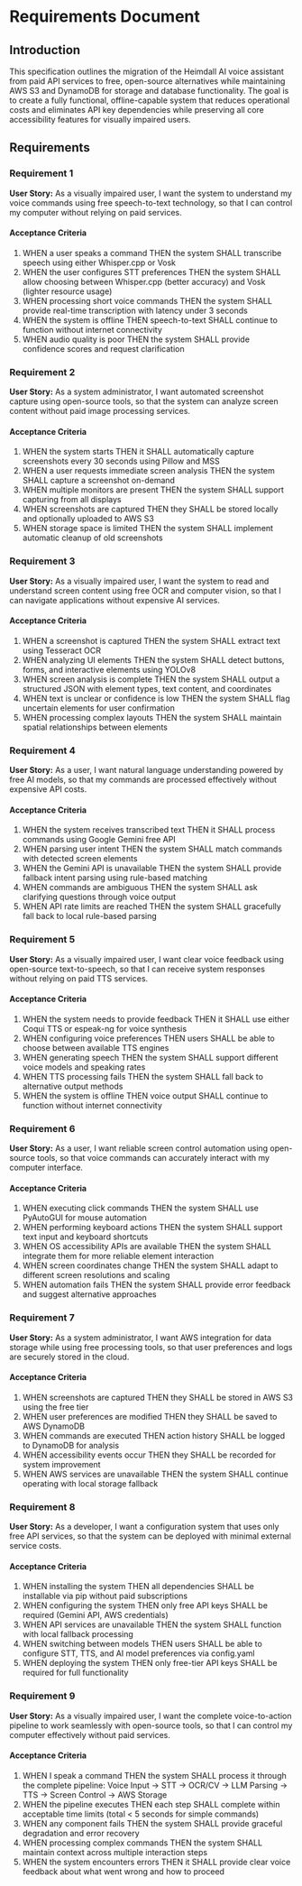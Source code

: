 # Requirements Document

## Introduction

This specification outlines the migration of the Heimdall AI voice assistant from paid API services to free, open-source alternatives while maintaining AWS S3 and DynamoDB for storage and database functionality. The goal is to create a fully functional, offline-capable system that reduces operational costs and eliminates API key dependencies while preserving all core accessibility features for visually impaired users.

## Requirements

### Requirement 1

**User Story:** As a visually impaired user, I want the system to understand my voice commands using free speech-to-text technology, so that I can control my computer without relying on paid services.

#### Acceptance Criteria

1. WHEN a user speaks a command THEN the system SHALL transcribe speech using either Whisper.cpp or Vosk
2. WHEN the user configures STT preferences THEN the system SHALL allow choosing between Whisper.cpp (better accuracy) and Vosk (lighter resource usage)
3. WHEN processing short voice commands THEN the system SHALL provide real-time transcription with latency under 3 seconds
4. WHEN the system is offline THEN speech-to-text SHALL continue to function without internet connectivity
5. WHEN audio quality is poor THEN the system SHALL provide confidence scores and request clarification

### Requirement 2

**User Story:** As a system administrator, I want automated screenshot capture using open-source tools, so that the system can analyze screen content without paid image processing services.

#### Acceptance Criteria

1. WHEN the system starts THEN it SHALL automatically capture screenshots every 30 seconds using Pillow and MSS
2. WHEN a user requests immediate screen analysis THEN the system SHALL capture a screenshot on-demand
3. WHEN multiple monitors are present THEN the system SHALL support capturing from all displays
4. WHEN screenshots are captured THEN they SHALL be stored locally and optionally uploaded to AWS S3
5. WHEN storage space is limited THEN the system SHALL implement automatic cleanup of old screenshots

### Requirement 3

**User Story:** As a visually impaired user, I want the system to read and understand screen content using free OCR and computer vision, so that I can navigate applications without expensive AI services.

#### Acceptance Criteria

1. WHEN a screenshot is captured THEN the system SHALL extract text using Tesseract OCR
2. WHEN analyzing UI elements THEN the system SHALL detect buttons, forms, and interactive elements using YOLOv8
3. WHEN screen analysis is complete THEN the system SHALL output a structured JSON with element types, text content, and coordinates
4. WHEN text is unclear or confidence is low THEN the system SHALL flag uncertain elements for user confirmation
5. WHEN processing complex layouts THEN the system SHALL maintain spatial relationships between elements

### Requirement 4

**User Story:** As a user, I want natural language understanding powered by free AI models, so that my commands are processed effectively without expensive API costs.

#### Acceptance Criteria

1. WHEN the system receives transcribed text THEN it SHALL process commands using Google Gemini free API
2. WHEN parsing user intent THEN the system SHALL match commands with detected screen elements
3. WHEN the Gemini API is unavailable THEN the system SHALL provide fallback intent parsing using rule-based matching
4. WHEN commands are ambiguous THEN the system SHALL ask clarifying questions through voice output
5. WHEN API rate limits are reached THEN the system SHALL gracefully fall back to local rule-based parsing

### Requirement 5

**User Story:** As a visually impaired user, I want clear voice feedback using open-source text-to-speech, so that I can receive system responses without relying on paid TTS services.

#### Acceptance Criteria

1. WHEN the system needs to provide feedback THEN it SHALL use either Coqui TTS or espeak-ng for voice synthesis
2. WHEN configuring voice preferences THEN users SHALL be able to choose between available TTS engines
3. WHEN generating speech THEN the system SHALL support different voice models and speaking rates
4. WHEN TTS processing fails THEN the system SHALL fall back to alternative output methods
5. WHEN the system is offline THEN voice output SHALL continue to function without internet connectivity

### Requirement 6

**User Story:** As a user, I want reliable screen control automation using open-source tools, so that voice commands can accurately interact with my computer interface.

#### Acceptance Criteria

1. WHEN executing click commands THEN the system SHALL use PyAutoGUI for mouse automation
2. WHEN performing keyboard actions THEN the system SHALL support text input and keyboard shortcuts
3. WHEN OS accessibility APIs are available THEN the system SHALL integrate them for more reliable element interaction
4. WHEN screen coordinates change THEN the system SHALL adapt to different screen resolutions and scaling
5. WHEN automation fails THEN the system SHALL provide error feedback and suggest alternative approaches

### Requirement 7

**User Story:** As a system administrator, I want AWS integration for data storage while using free processing tools, so that user preferences and logs are securely stored in the cloud.

#### Acceptance Criteria

1. WHEN screenshots are captured THEN they SHALL be stored in AWS S3 using the free tier
2. WHEN user preferences are modified THEN they SHALL be saved to AWS DynamoDB
3. WHEN commands are executed THEN action history SHALL be logged to DynamoDB for analysis
4. WHEN accessibility events occur THEN they SHALL be recorded for system improvement
5. WHEN AWS services are unavailable THEN the system SHALL continue operating with local storage fallback

### Requirement 8

**User Story:** As a developer, I want a configuration system that uses only free API services, so that the system can be deployed with minimal external service costs.

#### Acceptance Criteria

1. WHEN installing the system THEN all dependencies SHALL be installable via pip without paid subscriptions
2. WHEN configuring the system THEN only free API keys SHALL be required (Gemini API, AWS credentials)
3. WHEN API services are unavailable THEN the system SHALL function with local fallback processing
4. WHEN switching between models THEN users SHALL be able to configure STT, TTS, and AI model preferences via config.yaml
5. WHEN deploying the system THEN only free-tier API keys SHALL be required for full functionality

### Requirement 9

**User Story:** As a visually impaired user, I want the complete voice-to-action pipeline to work seamlessly with open-source tools, so that I can control my computer effectively without paid services.

#### Acceptance Criteria

1. WHEN I speak a command THEN the system SHALL process it through the complete pipeline: Voice Input → STT → OCR/CV → LLM Parsing → TTS → Screen Control → AWS Storage
2. WHEN the pipeline executes THEN each step SHALL complete within acceptable time limits (total < 5 seconds for simple commands)
3. WHEN any component fails THEN the system SHALL provide graceful degradation and error recovery
4. WHEN processing complex commands THEN the system SHALL maintain context across multiple interaction steps
5. WHEN the system encounters errors THEN it SHALL provide clear voice feedback about what went wrong and how to proceed